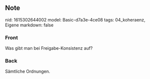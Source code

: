 ## Note
nid: 1615302644002
model: Basic-d7a3e-4ce08
tags: 04_koheraenz, Eigene
markdown: false

### Front
Was gibt man bei Freigabe-Konsistenz auf?

### Back
Sämtliche Ordnungen.
